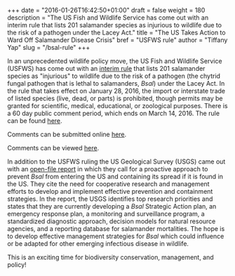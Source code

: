 +++
date = "2016-01-26T16:42:50+01:00"
draft = false
weight = 180
description = "The US Fish and Wildlife Service has come out with an interim rule that lists 201 salamander species as injurious to wildlife due to the risk of a pathogen under the Lacey Act."
title = "The US Takes Action to Ward Off Salamander Disease Crisis"
bref = "USFWS rule"
author = "Tiffany Yap"
slug = "/bsal-rule"
+++

In an unprecedented wildlife policy move, the US Fish and Wildlife Service (USFWS) has come out with an [interim rule](http://www.fws.gov/injuriouswildlife/salamanders.html) that lists 201 salamander species as "injurious" to wildlife due to the risk of a pathogen (the chytrid fungal pathogen that is lethal to salamanders, _Bsal_) under the Lacey Act. In the rule that takes effect on January 28, 2016, the import or interstate trade of listed species (live, dead, or parts) is prohibited, though permits may be granted for scientific, medical, educational, or zoological purposes. There is a 60 day public comment period, which ends on March 14, 2016. The rule can be found [here](http://www.fws.gov/policy/library/2016/2016-00452.pdf).
 
Comments can be submitted online [here](http://www.regulations.gov/#!docketDetail;D=FWS-HQ-FAC-2015-0005).
 
Comments can be viewed [here](http://www.regulations.gov/#!docketBrowser;rpp=25;po=0;dct=PS;D=FWS-HQ-FAC-2015-0005).
 
In addition to the USFWS ruling the US Geological Survey (USGS) came out with an [open-file report](https://pubs.er.usgs.gov/publication/ofr20151233) in which they call for a proactive approach to prevent _Bsal_ from entering the US and containing its spread if it is found in the US. They cite the need for cooperative research and  management efforts to develop and implement effective prevention and containment strategies. In the report, the USGS identifies top research priorities and states that they are currently developing a _Bsal_ Strategic Action plan, an emergency response plan, a monitoring and surveillance program, a standardized diagnostic approach, decision models for natural resource agencies, and a reporting database for salamander mortalities. The hope is to develop effective management strategies for _Bsal_ which could influence or be adapted for other emerging infectious disease in wildlife.
 
 This is an exciting time for biodiversity conservation, management, and policy!
 


